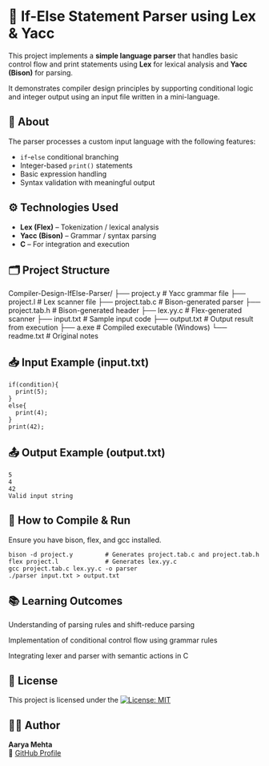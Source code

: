 # 🧠 If-Else Statement Parser using Lex & Yacc

This project implements a **simple language parser** that handles basic control flow and print statements using **Lex** for lexical analysis and **Yacc (Bison)** for parsing.

It demonstrates compiler design principles by supporting conditional logic and integer output using an input file written in a mini-language.

## 📘 About
The parser processes a custom input language with the following features:
- `if`-`else` conditional branching
- Integer-based `print()` statements
- Basic expression handling
- Syntax validation with meaningful output

## ⚙️ Technologies Used
- **Lex (Flex)** – Tokenization / lexical analysis
- **Yacc (Bison)** – Grammar / syntax parsing
- **C** – For integration and execution

## 🗂️ Project Structure
Compiler-Design-IfElse-Parser/
├── project.y # Yacc grammar file
├── project.l # Lex scanner file
├── project.tab.c # Bison-generated parser
├── project.tab.h # Bison-generated header
├── lex.yy.c # Flex-generated scanner
├── input.txt # Sample input code
├── output.txt # Output result from execution
├── a.exe # Compiled executable (Windows)
└── readme.txt # Original notes


## 📥 Input Example (input.txt)
```
if(condition){
  print(5);
}
else{
  print(4);
}
print(42);
```

## 📤 Output Example (output.txt)
```
5
4
42
Valid input string
```

## 🧪 How to Compile & Run
Ensure you have bison, flex, and gcc installed.
```
bison -d project.y         # Generates project.tab.c and project.tab.h
flex project.l             # Generates lex.yy.c
gcc project.tab.c lex.yy.c -o parser
./parser input.txt > output.txt
```

## 📚 Learning Outcomes
Understanding of parsing rules and shift-reduce parsing

Implementation of conditional control flow using grammar rules

Integrating lexer and parser with semantic actions in C

## 📄 License
This project is licensed under the [![License: MIT](https://img.shields.io/badge/License-MIT-blue.svg)](./LICENSE)

## 👩‍💻 Author

**Aarya Mehta**  
🔗 [GitHub Profile](https://github.com/AaryaMehta2506)
